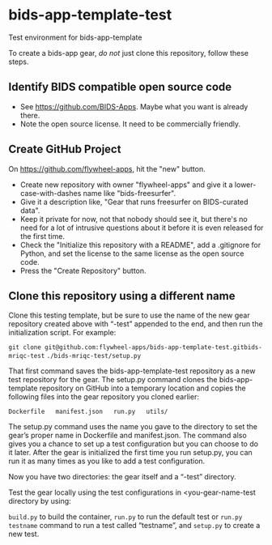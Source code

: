 # bids-app-template-test
Test environment for bids-app-template 

To create a bids-app gear, *do not* just clone this repository, follow these steps.

## Identify BIDS compatible open source code

* See https://github.com/BIDS-Apps.  Maybe what you want is already there.
* Note the open source license.  It need to be commercially friendly.

## Create GitHub Project

On https://github.com/flywheel-apps, hit the "new" button. 
  *  Create new repository with owner "flywheel-apps" and give it a lower-case-with-dashes name like "bids-freesurfer".  
  * Give it a description like, "Gear that runs freesurfer on BIDS-curated data".  
  * Keep it private for now, not that nobody should see it, but there's no need for a lot of intrusive questions about it before it is even released for the first time.  
  * Check the "Initialize this repository with a README", add a .gitignore for Python, and set the license to the same license as the open source code.
  * Press the "Create Repository" button.

## Clone this repository using a different name

Clone this testing template, but be sure to use the name of the new
gear repository created above with “-test” appended to the end, and
then run the initialization script.  For example:

`git clone git@github.com:flywheel-apps/bids-app-template-test.gitbids-mriqc-test`
`./bids-mriqc-test/setup.py`

That first command saves the bids-app-template-test repository as
a new test repository for the gear.  The setup.py command clones
the bids-app-template repository on GitHub into a temporary location
and copies the following files into the gear repository you cloned
earlier:

`Dockerfile   manifest.json   run.py   utils/`

The setup.py command uses the name you gave to the directory to set
the gear’s proper name in Dockerfile and manifest.json.  The command
also gives you a chance to set up a test configuration but you can
choose to do it later.  After the gear is initialized the first
time you run setup.py, you can run it as many times as you like to
add a test configuration.

Now you have two directories: the gear itself and a “-test” directory.

Test the gear locally using the test configurations in \<you-gear-name\-test
directory by using:

`build.py` to build the container, 
`run.py` to run the default test or `run.py testname` command to run a test called “testname”, and
`setup.py` to create a new test.

